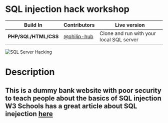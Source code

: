 # SQL injection hack workshop

Build In | Contributors | Live version
--- | --- | ---
**PHP/SQL/HTML/CSS** | [@philip-hub](https://github.com/philip-hub) | Clone and run with your local SQL server

![SQL Server Hacking](https://i.giphy.com/media/TOWeGr70V2R1K/giphy.webp)

# Description

This is a dummy bank website with poor security to teach people about the basics of SQL injection
W3 Schools has a great article about SQL inejection [here](https://www.w3schools.com/sql/sql_injection.asp)
---

